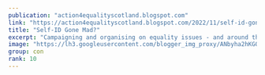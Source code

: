 ```yaml
---
publication: "action4equalityscotland.blogspot.com"
link: "https://action4equalityscotland.blogspot.com/2022/11/self-id-gone-mad.html"
title: "Self-ID Gone Mad?"
excerpt: "Campaigning and organising on equality issues - and around the politics of standing up for the little guy against the big guy"
image: "https://lh3.googleusercontent.com/blogger_img_proxy/ANbyha2hKGOwfR073w0E81XZgssR9e6rWcf680DdmzxC2fYZy-h7fssbv570xLk8T5MUyMVU0wLCWDCmoXj8XVWCoX-p9YKVIZWRi08U6vUv5y_I5YwupKHXo2mVh17HWUjfnUX-NgI=w1200-h630-p-k-no-nu"
group: con
rank: 10
---
```

